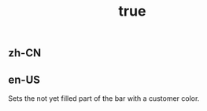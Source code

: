 ﻿---
order: 12
title:
  zh-CN: 
  en-US: Customer Trail Color
---

## zh-CN


## en-US

Sets the not yet filled part of the bar with a customer color.